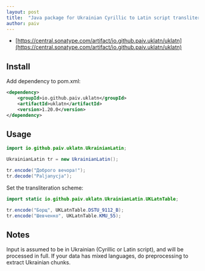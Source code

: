 ```yaml
---
layout: post
title:  "Java package for Ukrainian Cyrillic to Latin script transliteration"
author: paiv
---
```


- [https://central.sonatype.com/artifact/io.github.paiv.uklatn/uklatn](https://central.sonatype.com/artifact/io.github.paiv.uklatn/uklatn)


Install
--

Add dependency to pom.xml:
```pom.xml
<dependency>
    <groupId>io.github.paiv.uklatn</groupId>
    <artifactId>uklatn</artifactId>
    <version>1.20.0</version>
</dependency>
```


Usage
--

```java
import io.github.paiv.uklatn.UkrainianLatin;

UkrainianLatin tr = new UkrainianLatin();

tr.encode("Доброго вечора!");
tr.decode("Paljanycja");
```

Set the transliteration scheme:
```java
import static io.github.paiv.uklatn.UkrainianLatin.UKLatnTable;

tr.encode("Борщ", UKLatnTable.DSTU_9112_B);
tr.encode("Шевченко", UKLatnTable.KMU_55);
```


Notes
--
Input is assumed to be in Ukrainian (Cyrillic or Latin script), and will be processed in full.
If your data has mixed languages, do preprocessing to extract Ukrainian chunks.
